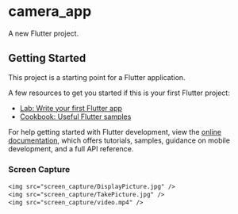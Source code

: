 # camera_app

A new Flutter project.

## Getting Started

This project is a starting point for a Flutter application.

A few resources to get you started if this is your first Flutter project:

- [Lab: Write your first Flutter app](https://docs.flutter.dev/get-started/codelab)
- [Cookbook: Useful Flutter samples](https://docs.flutter.dev/cookbook)

For help getting started with Flutter development, view the
[online documentation](https://docs.flutter.dev/), which offers tutorials,
samples, guidance on mobile development, and a full API reference.

### Screen Capture

    <img src="screen_capture/DisplayPicture.jpg" />
    <img src="screen_capture/TakePicture.jpg" />
    <img src="screen_capture/video.mp4" />